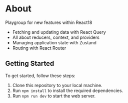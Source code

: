 # About
Playgroup for new features within React18

- Fetching and updating data with React Query
- All about reducers, context, and providers
- Managing application state with Zustand
- Routing with React Router 

## Getting Started

To get started, follow these steps:

1. Clone this repository to your local machine.
2. Run `npm install` to install the required dependencies.
3. Run `npm run dev` to start the web server. 


